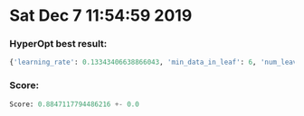 # Sat Dec  7 11:54:59 2019

### HyperOpt best result:

```python
{'learning_rate': 0.13343406638866043, 'min_data_in_leaf': 6, 'num_leaves': 22}
```

### Score:

```python
Score: 0.8847117794486216 +- 0.0
```


